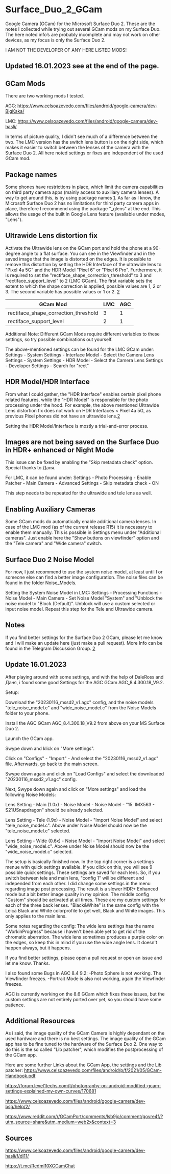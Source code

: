 # Surface_Duo_2_GCam

Google Camera (GCam) for the Microsoft Surface Duo 2. These are the notes I collected while trying out several GCam mods on my Surface Duo. The here noted info’s are probably incomplete and may not work on other devices, as my focus is only the Surface Duo 2. 

I AM NOT THE DEVELOPER OF ANY HERE LISTED MODS!

## Updated 16.01.2023 see at the end of the page.

## GCam Mods
There are two working mods I tested.

AGC:
https://www.celsoazevedo.com/files/android/google-camera/dev-BigKaka/

LMC:
https://www.celsoazevedo.com/files/android/google-camera/dev-hasli/

In terms of picture quality, I didn't see much of a difference between the two. The LMC version has the switch lens button is on the right side, which makes it easier to switch between the lenses of the camera with the Surface Duo 2. All here noted settings or fixes are independent of the used GCam mod.


## Package names
Some phones have restrictions in place, which limit the camera capabilities on third party camera apps (mainly access to auxiliary camera lenses). A way to get around this, is by using package names [1]. As far as I know, the Microsoft Surface Duo 2 has no limitations for third party camera apps in place, therefore I recommend using the package "_glens" at the end. This allows the usage of the built in Google Lens feature (available under modes, "Lens").


## Ultrawide Lens distortion fix
Activate the Ultrawide lens on the GCam port and hold the phone at a 90-degree angle to a flat surface. You can see in the Viewfinder and in the saved image that the image is distorted on the edges. It is possible to remove this distortion by setting the HDR Interface of the ultrawide lens to "Pixel 4a 5G" and the HDR Model "Pixel 6" or "Pixel 6 Pro". Furthermore, it is required to set the "rectiface_shape_correction_threshold" to 3 and "rectiface_support_level" to 2 (LMC GCam). The first variable sets the extent to which the shape correction is applied, possible values are 1, 2 or 3. The second variable has possible values or 1 or 2. [2]

| GCam Mod | LMC | AGC |
| --- | --- | --- |
| rectiface_shape_correction_threshold | 3 | 1 |
| rectiface_support_level | 2 | 1 |

Additional Note: Different GCam Mods require different variables to these settings, so try possible combinations out yourself. 

The above-mentioned settings can be found for the LMC GCam under:
Settings - System Settings - Interface Model - Select the Camera Lens
Settings - System Settings - HDR Model - Select the Camera Lens
Settings - Developer Settings - Search for "rect"


## HDR Model/HDR Interface
From what I could gather, the "HDR Interface" enables certain pixel phone related features, while the "HDR Model" is responsible for the photo processing under the hood. For example, the above mentioned Ultrawide Lens distortion fix does not work on HDR Interfaces < Pixel 4a 5G, as previous Pixel phones did not have an ultrawide lens.[2]

Setting the HDR Model/Interface is mostly a trial-and-error process.

## Images are not being saved on the Surface Duo in HDR+ enhanced or Night Mode
This issue can be fixed by enabling the "Skip metadata check" option. Special thanks to Даня.

For LMC, it can be found under:
Settings - Photo Processing - Enable Patcher - Main Camera - Advanced Settings - Skip metadata check - ON

This step needs to be repeated for the ultrawide and tele lens as well.


## Enabling Auxiliary Cameras
Some GCam mods do automatically enable additional camera lenses. In case of the LMC mod (as of the current release R15) it is necessary to enable them manually. This is possible in Settings menu under "Additional cameras". Just enable here the "Show buttons on viewfinder" option and the "Tele camera" and "Wide camera" switch.


## Surface Duo 2 Noise Model

For now, I just recommend to use the system noise model, at least until I or someone else can find a better image configuration. The noise files can be found in the folder Noise_Models.

Setting the System Noise Model in LMC:
Settings - Processing Functions - Noise Model - Main Camera - Set Noise Model "System" and "Unblock the noise model to "Block (Default)". Unblock will use a custom selected or input noise model. Repeat this step for the Tele and Ultrawide camera.


## Notes

If you find better settings for the Surface Duo 2 GCam, please let me know and I will make an update here (just make a pull request). More Info can be found in the Telegram Discussion Group. [2]


## Update 16.01.2023

After playing around with some settings, and with the help of DaleRoss and Даня, i found some good Settings for the AGC GCam AGC_8.4.300.18_V9.2.

Setup:

Download the "20230116_mssd2_v1.agc" config, and the noise models "tele_noise_model.c" and "wide_noise_model.c" from the Noise Models folder to your phone.

Install the AGC GCam AGC_8.4.300.18_V9.2 from above on your MS Surface Duo 2.

Launch the GCam app.

Swype down and klick on "More settings".

Click on "Configs" - "Import" - And select the "20230116_mssd2_v1.agc" file. Afterwards, go back to the main screen.

Swype down again and click on "Load Configs" and select the downloaded "20230116_mssd2_v1.agc" config.


Next, Swype down again and click on "More settings" and load the following Noise Models:

Lens Setting - Main (1.0x) - Noise Model - Noise Model - "15. IMX563 - S21USnapdragon" should be already selected.

Lens Setting - Tele (1.9x) - Noise Model - "Import Noise Model" and select "tele_noise_model.c". Above under Noise Model should now be the "tele_noise_model.c" selected.

Lens Setting - Wide (0.6x) - Noise Model - "Import Noise Model" and select "wide_noise_model.c". Above under Noise Model should now be the "wide_noise_model.c" selected.

The setup is basically finished now. In the top right corner is a settings menue with quick settings available. If you click on this, you will see 9 possible quick settings. These settings are saved for each lens. So, if you switch between tele and main lens, "config 1" will be different and independed from each other.
I did change some settings in the menu regarding image post processing. The result is a slower HDR+ Enhanced mode but a bit better image quality in my opinion.
The middle config "Custom" should be activated at all times. These are my custom settings for each of the three back lenses. "Black&White" is the same config with the Leica Black and White colorprofile to get well, Black and White images. This only applies to the main lens.

Some notes regarding the config:
The wide lens settings has the name "WorkinProgress" because i haven't been able yet to get rid of the chromatic aberration. The wide lens sometimes produces a purple color on the edges, so keep this in mind if you use the wide angle lens. It doesn't happen always, but it happens.

If you find better settings, please open a pull request or open an issue and let me know. Thanks.

I also found some Bugs in AGC 8.4 9.2:
-Photo Sphere is not working. The Viewfinder freezes.
-Portrait Mode is also not working, again the Viewfinder freezes.

AGC is currently working on the 8.6 GCam which fixes these issues, but the custom settings are not entirely ported over yet, so you should have some patience.


## Additional Resources
As i said, the image quality of the GCam Camera is highly dependant on the used hardware and there is no best settings. The image quality of the GCam app has to be fine tuned to the hardware of the Surface Duo 2. One way to do this is the so called "Lib patcher", which modifies the postprocessing of the GCam app.

Here are some further Links about the GCam App, the settings and the Lib patcher:
https://www.celsoazevedo.com/files/android/p/f/2021/05/GCam-Handbook.pdf

https://forum.level1techs.com/t/photography-on-android-modified-gcam-settings-explained-my-own-curves/170681

https://www.celsoazevedo.com/files/android/google-camera/dev-bsg/help/2/

https://www.reddit.com/r/GCamPort/comments/lsb9jo/comment/govre4f/?utm_source=share&utm_medium=web2x&context=3


## Sources

[1]: https://www.celsoazevedo.com/files/android/google-camera/dev-hasli/f/dl11/
[2]: https://t.me/Redmi10XGCamChat

https://www.celsoazevedo.com/files/android/google-camera/dev-hasli/f/dl11/

https://t.me/Redmi10XGCamChat
